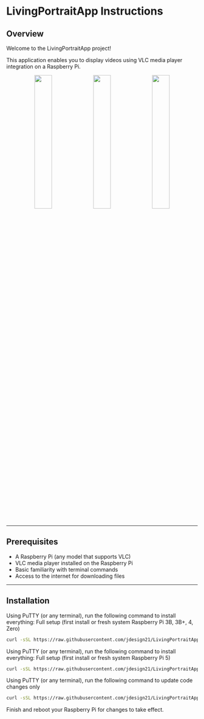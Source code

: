 # LivingPortraitApp Instructions

## Overview

Welcome to the LivingPortraitApp project!

This application enables you to display videos using VLC media player integration on a Raspberry Pi.

<p align="center">
  <img src="https://raw.githubusercontent.com/jdesign21/LivingPortraitApp/refs/heads/main/screenshots/Capture.PNG" width="30%" />
  <img src="https://raw.githubusercontent.com/jdesign21/LivingPortraitApp/refs/heads/main/screenshots/Capture2.PNG" width="30%" />
  <img src="https://raw.githubusercontent.com/jdesign21/LivingPortraitApp/refs/heads/main/screenshots/Capture3.PNG" width="30%" />
</p>

---

## Prerequisites

- A Raspberry Pi (any model that supports VLC)
- VLC media player installed on the Raspberry Pi
- Basic familiarity with terminal commands
- Access to the internet for downloading files

---

## Installation

Using PuTTY (or any terminal), run the following command to install everything:  Full setup (first install or fresh system Raspberry Pi 3B, 3B+, 4, Zero)

```bash
curl -sSL https://raw.githubusercontent.com/jdesign21/LivingPortraitApp/refs/heads/main/setup_LivingPortraitApp_vlc.sh | bash
```

Using PuTTY (or any terminal), run the following command to install everything:  Full setup (first install or fresh system Raspberry Pi 5)

```bash
curl -sSL https://raw.githubusercontent.com/jdesign21/LivingPortraitApp/refs/heads/main/setup_LivingPortraitApp_vlc_pi5.sh | bash
```


Using PuTTY (or any terminal), run the following command to update code changes only

```bash
curl -sSL https://raw.githubusercontent.com/jdesign21/LivingPortraitApp/refs/heads/main/setup_LivingPortraitApp_vlc_UpdateOnly.sh | bash
```



Finish and reboot your Raspberry Pi for changes to take effect.
